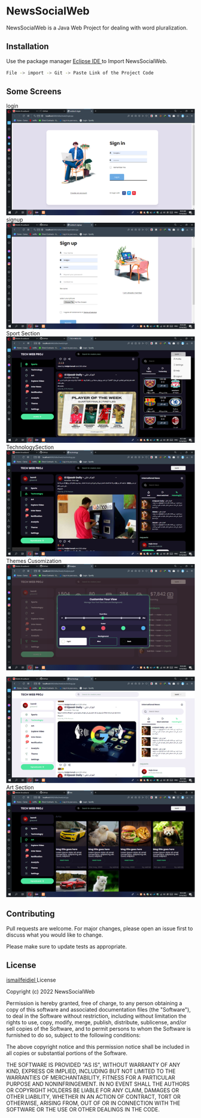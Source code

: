 # NewsSocialWeb

NewsSocialWeb is a Java Web Project for dealing with word pluralization.

## Installation

Use the package manager [Eclipse IDE ](https://www.eclipse.org/downloads/) to Import NewsSocialWeb.

```bash
File -> import -> Git -> Paste Link of the Project Code
```

## Some Screens
login
![alt text](https://github.com/ismail-feidjel/NewsSocialWeb/blob/main/screenshots/login.png?raw=true)
signup
![alt text](https://github.com/ismail-feidjel/NewsSocialWeb/blob/main/screenshots/SIGNUP.png?raw=true)
Sport Section
![alt text](https://github.com/ismail-feidjel/NewsSocialWeb/blob/main/screenshots/sport.png?raw=true)
TechnologySection
![alt text](https://github.com/ismail-feidjel/NewsSocialWeb/blob/main/screenshots/TECHNOLOGY.png?raw=true)
Themes Cusomization
![alt text](https://github.com/ismail-feidjel/NewsSocialWeb/blob/main/screenshots/VIEW.png?raw=true)
   
![alt text](https://github.com/ismail-feidjel/NewsSocialWeb/blob/main/screenshots/lIGHT1.png?raw=true)
Art Section
![alt text](https://github.com/ismail-feidjel/NewsSocialWeb/blob/main/screenshots/ART8.png?raw=true)


## Contributing
Pull requests are welcome. For major changes, please open an issue first to discuss what you would like to change.

Please make sure to update tests as appropriate.

## License
[ismailfeidjel  ](https://web.facebook.com/fe.ismail.23/)
License

Copyright (c) 2022 NewsSocialWeb

Permission is hereby granted, free of charge, to any person obtaining a copy
of this software and associated documentation files (the "Software"), to deal
in the Software without restriction, including without limitation the rights
to use, copy, modify, merge, publish, distribute, sublicense, and/or sell
copies of the Software, and to permit persons to whom the Software is
furnished to do so, subject to the following conditions:

The above copyright notice and this permission notice shall be included in all
copies or substantial portions of the Software.

THE SOFTWARE IS PROVIDED "AS IS", WITHOUT WARRANTY OF ANY KIND, EXPRESS OR
IMPLIED, INCLUDING BUT NOT LIMITED TO THE WARRANTIES OF MERCHANTABILITY,
FITNESS FOR A PARTICULAR PURPOSE AND NONINFRINGEMENT. IN NO EVENT SHALL THE
AUTHORS OR COPYRIGHT HOLDERS BE LIABLE FOR ANY CLAIM, DAMAGES OR OTHER
LIABILITY, WHETHER IN AN ACTION OF CONTRACT, TORT OR OTHERWISE, ARISING FROM,
OUT OF OR IN CONNECTION WITH THE SOFTWARE OR THE USE OR OTHER DEALINGS IN THE
CODE.
